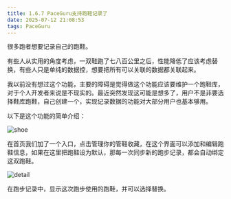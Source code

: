```yaml
---
title: 1.6.7 PaceGuru支持跑鞋记录了
date: 2025-07-12 21:08:53
tags: PaceGuru
---
```

很多跑者想要记录自己的跑鞋。

有些人从实用的角度考虑，一双鞋跑了七八百公里之后，性能降低了应该考虑替换，有些人只是单纯的数据控，想要把所有可以关联的数据都关联起来。

我以前没有想过这个功能，主要的障碍是觉得做这个功能应该要维护一个跑鞋库，对于个人开发者来说是不现实的。最近突然发现这可能是想多了，用户不是非要选择鞋库跑鞋，自己创建一个，实现记录数据的功能对大部分用户也基本够用。

以下是这个功能的简单介绍：

![shoe](shoe.png)

在首页我们加了一个入口，点击管理你的管鞋收藏，在这个界面可以添加和编辑跑鞋信息，如果在这里把跑鞋设为默认，那每一次同步新的跑步记录，都会自动绑定这双跑鞋。

![detail](detail.png)

在跑步记录中，显示这次跑步使用的跑鞋，并可以选择替换。

